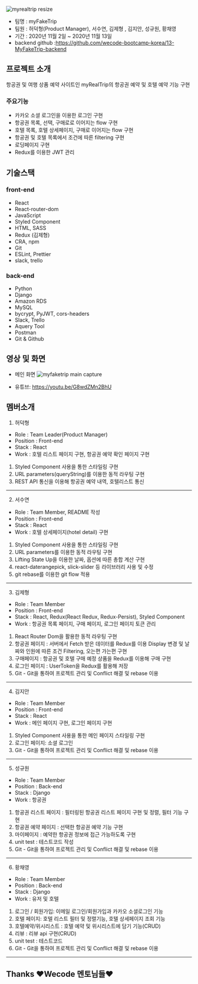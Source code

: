 ![myrealtrip resize](https://user-images.githubusercontent.com/66218824/102046483-c7fb2c80-3e1e-11eb-87db-ef462adbde92.jpg)

- 팀명 : myFakeTrip
- 팀원 : 허덕형(Product Manager), 서수연, 김제형 , 김지안, 성규원, 황채영
- 기간 : 2020년 11월 2일 ~ 2020년 11월 13일
- backend github :https://github.com/wecode-bootcamp-korea/13-MyFakeTrip-backend

## 프로젝트 소개

항공권 및 여행 상품 예약 사이트인 myRealTrip의 항공권 예약 및 호텔 예약 기능 구현

### 주요기능

- 카카오 소셜 로그인을 이용한 로그인 구현
- 항공권 목록, 선택, 구매로로 이어지는 flow 구현
- 호텔 목록, 호텔 상세페이지, 구매로 이어지는 flow 구현
- 항공권 및 호텔 목록에서 조건에 따른 filtering 구현
- 로딩페이지 구현
- Redux를 이용한 JWT 관리

## 기술스택

### front-end

- React
- React-router-dom
- JavaScript
- Styled Component
- HTML, SASS
- Redux (김제형)
- CRA, npm
- Git
- ESLint, Prettier
- slack, trello

### back-end

- Python
- Django
- Amazon RDS
- MySQL
- bycrypt, PyJWT, cors-headers
- Slack, Trello
- Aquery Tool
- Postman
- Git & Github

## 영상 및 화면

- 메인 화면
![myfaketrip main capture](https://user-images.githubusercontent.com/66218824/102047992-9e8fd000-3e21-11eb-9dd2-f0db8a3ebefe.png)

- 유튜브: https://youtu.be/G8wdZMn2BhU

## 멤버소개

1. 허덕형

- Role : Team Leader(Product Manager)
- Position : Front-end
- Stack : React
- Work : 호텔 리스트 페이지 구현, 항공권 예약 확인 페이지 구현

1. Styled Component 사용을 통한 스타일링 구현
2. URL parameters(queryString)를 이용한 동적 라우팅 구현
3. REST API 통신을 이용해 항공권 예약 내역, 호텔리스트 통신


---

2. 서수연

- Role : Team Member, README 작성
- Position : Front-end
- Stack : React
- Work : 호텔 상세페이지(hotel detail) 구현

1. Styled Component 사용을 통한 스타일링 구현
2. URL parameters를 이용한 동적 라우팅 구현
3. Lifting State Up을 이용한 날짜, 옵션에 따른 총합 계산 구현
4. react-daterangepick, slick-slider 등 라이브러리 사용 및 수정
5. git rebase를 이용한 git flow 적용

---

3. 김제형

- Role : Team Member
- Position : Front-end
- Stack : React, Redux(React Redux, Redux-Persist), Styled Component
- Work : 항공권 목록 페이지, 구매 페이지, 로그인 페이지 토큰 관리

1. React Router Dom을 활용한 동적 라우팅 구현
2. 항공권 페이지 : 서버에서 Fetch 받은 데이터를 Redux를 이용 Display 변경 및 날짜와 인원에 따른 조건 Filtering, 오는편 가는편 구현
3. 구매페이지 : 항공권 및 호텔 구매 예정 상품을 Redux를 이용해 구매 구현
4. 로그인 페이지 : UserToken을 Redux를 활용해 저장
5. Git - Git을 통하여 프로젝트 관리 및 Conflict 해결 및 rebase 이용

---

4. 김지안
- Role : Team Member
- Position : Front-end
- Stack : React
- Work : 메인 페이지 구현, 로그인 페이지 구현
1. Styled Component 사용을 통한 메인 페이지 스타일링 구현
2. 로그인 페이지: 소셜 로그인
3. Git - Git을 통하여 프로젝트 관리 및 Conflict 해결 및 rebase 이용

---

5. 성규원

- Role : Team Member
- Position : Back-end
- Stack : Django
- Work : 항공권

1. 항공권 리스트 페이지 : 필터링된 항공권 리스트 페이지 구현 및 정렬, 필터 기능 구현
2. 항공권 예약 페이지 : 선택한 항공권 예약 기능 구현
3. 마이페이지 : 예약한 항공권 정보에 접근 가능하도록 구현
4. unit test : 테스트코드 작성
5. Git - Git을 통하여 프로젝트 관리 및 Conflict 해결 및 rebase 이용

---

6. 황채영

- Role : Team Member
- Position : Back-end
- Stack : Django
- Work : 유저 및 호텔

1. 로그인 / 회원가입: 이메일 로그인/회원가입과 카카오 소셜로그인 기능
2. 호텔 페이지: 호텔 리스트 필터 및 정렬기능, 호텔 상세페이지 조회 기능
3. 호텔예약/위시리스트 : 호텔 예약 및 위시리스트에 담기 기능(CRUD)
4. 리뷰 : 리뷰 api 구현(CRUD)
5. unit test : 테스트코드 
6. Git - Git을 통하여 프로젝트 관리 및 Conflict 해결 및 rebase 이용
---

## Thanks ❤Wecode 멘토님들❤
